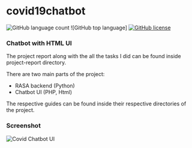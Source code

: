# covid19chatbot
![GitHub language count](https://img.shields.io/github/languages/count/vaibhavvikas/covid19chatbot) ![GitHub top language] [![GitHub license](https://img.shields.io/github/license/vaibhavvikas/covid19chatbot)](https://github.com/vaibhavvikas/covid19chatbot/blob/main/LICENSE)


### Chatbot with HTML UI

The project report along with the all the tasks I did can be found inside project-report directory.

There are two main parts of the project:

- RASA backend (Python)
- Chatbot UI (PHP, Html)

The respective guides can be found inside their respective directories of the project.

### Screenshot 
![Covid Chatbot UI](https://user-images.githubusercontent.com/28614457/167354315-a8141260-bd0f-4700-bcbb-6f0546204dbc.png)

